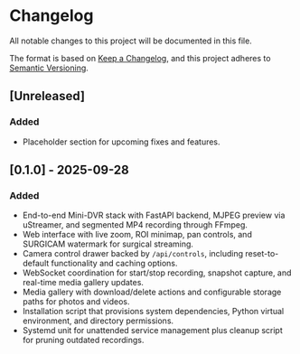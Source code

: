 # Changelog

All notable changes to this project will be documented in this file.

The format is based on [Keep a Changelog](https://keepachangelog.com/en/1.1.0/),
and this project adheres to [Semantic Versioning](https://semver.org/spec/v2.0.0.html).

## [Unreleased]

### Added
- Placeholder section for upcoming fixes and features.

## [0.1.0] - 2025-09-28

### Added
- End-to-end Mini-DVR stack with FastAPI backend, MJPEG preview via uStreamer, and segmented MP4 recording through FFmpeg.
- Web interface with live zoom, ROI minimap, pan controls, and SURGICAM watermark for surgical streaming.
- Camera control drawer backed by `/api/controls`, including reset-to-default functionality and caching options.
- WebSocket coordination for start/stop recording, snapshot capture, and real-time media gallery updates.
- Media gallery with download/delete actions and configurable storage paths for photos and videos.
- Installation script that provisions system dependencies, Python virtual environment, and directory permissions.
- Systemd unit for unattended service management plus cleanup script for pruning outdated recordings.
